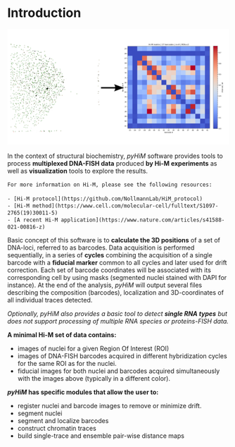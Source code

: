 # Introduction

![A *pyHiM* output example](../_static/welcome_illustration.png)

In the context of structural biochemistry, *pyHiM* software provides tools to process **multiplexed DNA-FISH data** produced **by Hi-M experiments** as well as **visualization** tools to explore the results.

```{note}
For more information on Hi-M, please see the following resources:

- [Hi-M protocol](https://github.com/NollmannLab/HiM_protocol)
- [Hi-M method](https://www.cell.com/molecular-cell/fulltext/S1097-2765(19)30011-5)
- [A recent Hi-M application](https://www.nature.com/articles/s41588-021-00816-z)
```

Basic concept of this software is to **calculate the 3D positions** of a set of DNA-loci, referred to as barcodes. Data acquisition is performed sequentially, in a series of **cycles** combining the acquisition of a single barcode with a **fiducial marker** common to all cycles and later used for drift correction. Each set of barcode coordinates will be associated with its corresponding cell by using masks (segmented nuclei stained with DAPI for instance). At the end of the analysis, *pyHiM* will output several files describing the composition (barcodes), localization and 3D-coordinates of all individual traces detected.

*Optionally, pyHiM also provides a basic tool to detect **single RNA types** but does not support processing of multiple RNA species or proteins-FISH data.*


**A minimal Hi-M set of data contains:**

- images of nuclei for a given Region Of Interest (ROI)
- images of DNA-FISH barcodes acquired in different hybridization cycles for the same ROI as for the nuclei.
- fiducial images for both nuclei and barcodes acquired simultaneously with the images above (typically in a different color).



***pyHiM* has specific modules that allow the user to:**

- register nuclei and barcode images to remove or minimize drift.
- segment nuclei
- segment and localize barcodes
- construct chromatin traces
- build single-trace and ensemble pair-wise distance maps
